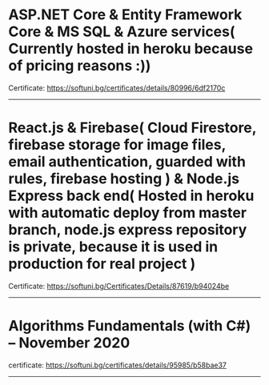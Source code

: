 
# ASP.NET Core & Entity Framework Core & MS SQL & Azure services( Currently hosted in heroku because of pricing reasons :))
Certificate: https://softuni.bg/certificates/details/80996/6df2170c

<hr />

# React.js & Firebase( Cloud Firestore, firebase storage for image files, email authentication, guarded with rules, firebase hosting ) & Node.js Express back end( Hosted in heroku with automatic deploy from master branch, node.js express repository is private, because it is used in production for real project )
Certificate: https://softuni.bg/Certificates/Details/87619/b94024be
<hr />

# Algorithms Fundamentals (with C#) – November 2020
certificate: https://softuni.bg/certificates/details/95985/b58bae37

<hr />
